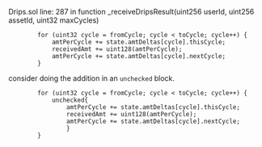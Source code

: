 Drips.sol line: 287 in function _receiveDripsResult(uint256 userId, uint256 assetId, uint32 maxCycles)
```
        for (uint32 cycle = fromCycle; cycle < toCycle; cycle++) {
            amtPerCycle += state.amtDeltas[cycle].thisCycle;
            receivedAmt += uint128(amtPerCycle);
            amtPerCycle += state.amtDeltas[cycle].nextCycle;
        }
```
consider doing the addition in an ```unchecked``` block.
```
        for (uint32 cycle = fromCycle; cycle < toCycle; cycle++) {
            unchecked{
                amtPerCycle += state.amtDeltas[cycle].thisCycle;
                receivedAmt += uint128(amtPerCycle);
                amtPerCycle += state.amtDeltas[cycle].nextCycle;
                }
        }
```